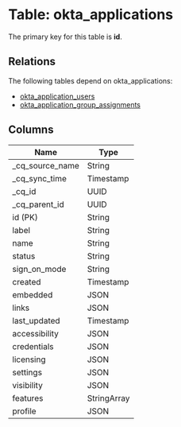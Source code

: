 # Table: okta_applications



The primary key for this table is **id**.

## Relations
The following tables depend on okta_applications:
  - [okta_application_users](okta_application_users.md)
  - [okta_application_group_assignments](okta_application_group_assignments.md)

## Columns
| Name          | Type          |
| ------------- | ------------- |
|_cq_source_name|String|
|_cq_sync_time|Timestamp|
|_cq_id|UUID|
|_cq_parent_id|UUID|
|id (PK)|String|
|label|String|
|name|String|
|status|String|
|sign_on_mode|String|
|created|Timestamp|
|embedded|JSON|
|links|JSON|
|last_updated|Timestamp|
|accessibility|JSON|
|credentials|JSON|
|licensing|JSON|
|settings|JSON|
|visibility|JSON|
|features|StringArray|
|profile|JSON|